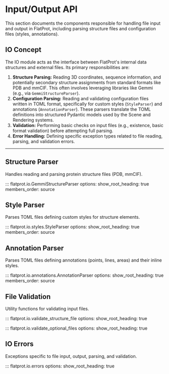 # Input/Output API

This section documents the components responsible for handling file input and output in FlatProt, including parsing structure files and configuration files (styles, annotations).

## IO Concept

The IO module acts as the interface between FlatProt's internal data structures and external files. Its primary responsibilities are:

1.  **Structure Parsing:** Reading 3D coordinates, sequence information, and potentially secondary structure assignments from standard formats like PDB and mmCIF. This often involves leveraging libraries like Gemmi (e.g., via `GemmiStructureParser`).
2.  **Configuration Parsing:** Reading and validating configuration files written in TOML format, specifically for custom styles (`StyleParser`) and annotations (`AnnotationParser`). These parsers translate the TOML definitions into structured Pydantic models used by the Scene and Rendering systems.
3.  **Validation:** Performing basic checks on input files (e.g., existence, basic format validation) before attempting full parsing.
4.  **Error Handling:** Defining specific exception types related to file reading, parsing, and validation errors.

---

## Structure Parser

Handles reading and parsing protein structure files (PDB, mmCIF).

::: flatprot.io.GemmiStructureParser
options:
show_root_heading: true
members_order: source

## Style Parser

Parses TOML files defining custom styles for structure elements.

::: flatprot.io.styles.StyleParser
options:
show_root_heading: true
members_order: source

## Annotation Parser

Parses TOML files defining annotations (points, lines, areas) and their inline styles.

::: flatprot.io.annotations.AnnotationParser
options:
show_root_heading: true
members_order: source

## File Validation

Utility functions for validating input files.

::: flatprot.io.validate_structure_file
options:
show_root_heading: true

::: flatprot.io.validate_optional_files
options:
show_root_heading: true

## IO Errors

Exceptions specific to file input, output, parsing, and validation.

::: flatprot.io.errors
options:
show_root_heading: true
